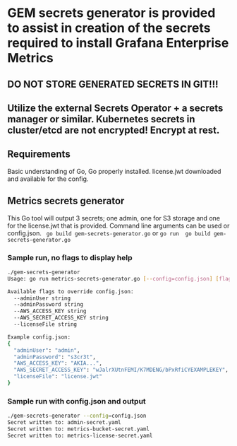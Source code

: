 # GEM secrets generator is provided to assist in creation of the secrets required to install Grafana Enterprise Metrics

## DO NOT STORE GENERATED SECRETS IN GIT!!!
## Utilize the external Secrets Operator + a secrets manager or similar. Kubernetes secrets in cluster/etcd are not encrypted! Encrypt at rest.

## Requirements

Basic understanding of Go, Go properly installed.
license.jwt downloaded and available for the config. 

## Metrics secrets generator
This Go tool will output 3 secrets; one admin, one for S3 storage and one for the license.jwt that is provided. Command line arguments can be used or config.json. 
` go build gem-secrets-generator.go` or `go run  go build gem-secrets-generator.go`

### Sample run, no flags to display help
```bash
./gem-secrets-generator 
Usage: go run metrics-secrets-generator.go [--config=config.json] [flags]

Available flags to override config.json:
  --adminUser string
  --adminPassword string
  --AWS_ACCESS_KEY string
  --AWS_SECRET_ACCESS_KEY string
  --licenseFile string

Example config.json:
{
  "adminUser": "admin",
  "adminPassword": "s3cr3t",
  "AWS_ACCESS_KEY": "AKIA...",
  "AWS_SECRET_ACCESS_KEY": "wJalrXUtnFEMI/K7MDENG/bPxRfiCYEXAMPLEKEY",
  "licenseFile": "license.jwt"
}
```

### Sample run with config.json and output
```bash
./gem-secrets-generator --config=config.json
Secret written to: admin-secret.yaml
Secret written to: metrics-bucket-secret.yaml
Secret written to: metrics-license-secret.yaml
```
